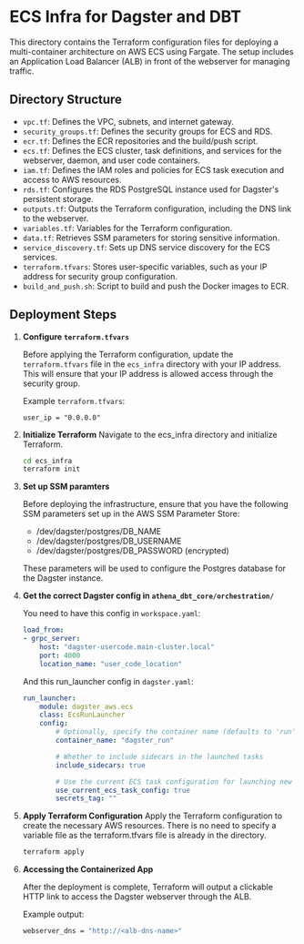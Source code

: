# ECS Infra for Dagster and DBT

This directory contains the Terraform configuration files for deploying a multi-container architecture on AWS ECS using Fargate. The setup includes an Application Load Balancer (ALB) in front of the webserver for managing traffic.

## Directory Structure

- `vpc.tf`: Defines the VPC, subnets, and internet gateway.
- `security_groups.tf`: Defines the security groups for ECS and RDS.
- `ecr.tf`: Defines the ECR repositories and the build/push script.
- `ecs.tf`: Defines the ECS cluster, task definitions, and services for the webserver, daemon, and user code containers.
- `iam.tf`: Defines the IAM roles and policies for ECS task execution and access to AWS resources.
- `rds.tf`: Configures the RDS PostgreSQL instance used for Dagster's persistent storage.
- `outputs.tf`: Outputs the Terraform configuration, including the DNS link to the webserver.
- `variables.tf`: Variables for the Terraform configuration.
- `data.tf`: Retrieves SSM parameters for storing sensitive information.
- `service_discovery.tf`: Sets up DNS service discovery for the ECS services.
- `terraform.tfvars`: Stores user-specific variables, such as your IP address for security group configuration.
- `build_and_push.sh`: Script to build and push the Docker images to ECR.

## Deployment Steps

1. **Configure `terraform.tfvars`**

   Before applying the Terraform configuration, update the `terraform.tfvars` file in the `ecs_infra` directory with your IP address. This will ensure that your IP address is allowed access through the security group.

   Example `terraform.tfvars`:
   ```hcl
   user_ip = "0.0.0.0"
   ```

2. **Initialize Terraform**
    Navigate to the ecs_infra directory and initialize Terraform.
    ```bash
    cd ecs_infra
    terraform init
    ```
3. **Set up SSM paramters**

      Before deploying the infrastructure, ensure that you have the following SSM parameters set up in the AWS SSM Parameter Store:

   - /dev/dagster/postgres/DB_NAME
   - /dev/dagster/postgres/DB_USERNAME
   - /dev/dagster/postgres/DB_PASSWORD (encrypted)

   These parameters will be used to configure the Postgres database for the Dagster instance.

4. **Get the correct Dagster config in `athena_dbt_core/orchestration/`**

    You need to have this config in `workspace.yaml`:
    ```yaml
    load_from:
    - grpc_server:
        host: "dagster-usercode.main-cluster.local"
        port: 4000
        location_name: "user_code_location"
    ```
    And this run_launcher config in `dagster.yaml`:
    ```yaml
    run_launcher:
        module: dagster_aws.ecs
        class: EcsRunLauncher
        config:
            # Optionally, specify the container name (defaults to 'run')
            container_name: "dagster_run"

            # Whether to include sidecars in the launched tasks
            include_sidecars: true

            # Use the current ECS task configuration for launching new tasks
            use_current_ecs_task_config: true
            secrets_tag: ""
    ```

5. **Apply Terraform Configuration**
    Apply the Terraform configuration to create the necessary AWS resources. There is no need to specify a variable file as the terraform.tfvars file is already in the directory.
    ```bash
    terraform apply
    ```
6. **Accessing the Containerized App**

    After the deployment is complete, Terraform will output a clickable HTTP link to access the Dagster webserver through the ALB.

    Example output:
    ```bash
    webserver_dns = "http://<alb-dns-name>"
    ```

